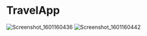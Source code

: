 # TravelApp

![Screenshot_1601160436](https://user-images.githubusercontent.com/41286140/94351630-e582dc00-000f-11eb-89ff-ac2879851e5a.png)
![Screenshot_1601160442](https://user-images.githubusercontent.com/41286140/94351632-e9166300-000f-11eb-9449-4646b922d08b.png)
